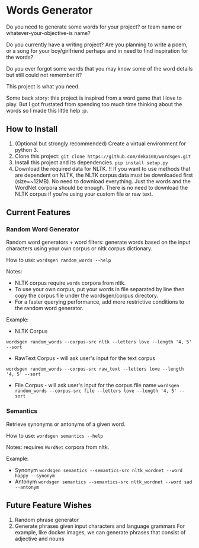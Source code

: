 # Words Generator
Do you need to generate some words for your project? or team name or whatever-your-objective-is name?

Do you currently have a writing project? Are you planning to write a poem, or a song for your boy/girlfriend perhaps and in need to find inspiration for the words?

Do you ever forgot some words that you may know some of the word details but still could not remember it?

This project is what you need.

Some back story: this project is inspired from a word game that I love to play. But I got frustated from spending too much time thinking about the words so I made this little help :p.

## How to Install
1. (Optional but strongly recommended) Create a virtual environment for 
python 3.
2. Clone this project: `git clone https://github.com/deka108/wordsgen.git`
3. Install this project and its dependencies.
`pip install setup.py`
4. Download the required data for NLTK.
!! If you want to use methods that are dependent on NLTK, the NLTK corpus data must be downloaded first (size=~12MB). No need to download everything. Just the words and the WordNet corpora should be enough. There is no need to download the NLTK corpus if you're using your custom file or raw text.

## Current Features
### Random Word Generator
Random word generators + word filters: generate words based on the input characters using your own corpus or nltk corpus dictionary.

How to use: `wordsgen random_words --help`

Notes: 
- NLTK corpus require `words` corpora from nltk.
- To use your own corpus, put your words in file separated by line then copy the corpus file under the wordsgen/corpus directory.
- For a faster querying performance, add more restrictive conditions to the random word generator.

Example:
- NLTK Corpus

`wordsgen random_words --corpus-src nltk --letters love --length '4, 5' --sort`
- RawText Corpus - will ask user's input for the text corpus

`wordsgen random_words --corpus-src raw_text --letters love --length '4, 5' --sort`
- File Corpus - will ask user's input for the corpus file name
`wordsgen random_words --corpus-src file --letters love --length '4, 5' --sort`


### Semantics
Retrieve synonyms or antonyms of a given word.

How to use: `wordsgen semantics --help`

Notes: requires `WordNet` corpora from nltk.

Example:
- Synonym
`wordsgen semantics --semantics-src nltk_wordnet --word happy --synonym`
- Antonym
`wordsgen semantics --semantics-src nltk_wordnet --word sad --antonym`

## Future Feature Wishes
1. Random phrase generator
2. Generate phrases given input characters and language grammars
    For example, like docker images, we can generate phrases that consist of adjective and nouns
